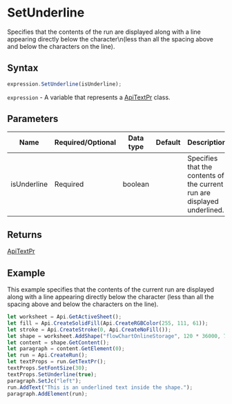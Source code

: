 # SetUnderline

Specifies that the contents of the run are displayed along with a line appearing directly below the character\n(less than all the spacing above and below the characters on the line).

## Syntax

```javascript
expression.SetUnderline(isUnderline);
```

`expression` - A variable that represents a [ApiTextPr](../ApiTextPr.md) class.

## Parameters

| **Name** | **Required/Optional** | **Data type** | **Default** | **Description** |
| ------------- | ------------- | ------------- | ------------- | ------------- |
| isUnderline | Required | boolean |  | Specifies that the contents of the current run are displayed underlined. |

## Returns

[ApiTextPr](../../ApiTextPr/ApiTextPr.md)

## Example

This example specifies that the contents of the current run are displayed along with a line appearing directly below the character (less than all the spacing above and below the characters on the line).

```javascript editor-xlsx
let worksheet = Api.GetActiveSheet();
let fill = Api.CreateSolidFill(Api.CreateRGBColor(255, 111, 61));
let stroke = Api.CreateStroke(0, Api.CreateNoFill());
let shape = worksheet.AddShape("flowChartOnlineStorage", 120 * 36000, 70 * 36000, fill, stroke, 0, 2 * 36000, 0, 3 * 36000);
let content = shape.GetContent();
let paragraph = content.GetElement(0);
let run = Api.CreateRun();
let textProps = run.GetTextPr();
textProps.SetFontSize(30);
textProps.SetUnderline(true);
paragraph.SetJc("left");
run.AddText("This is an underlined text inside the shape.");
paragraph.AddElement(run);
```
